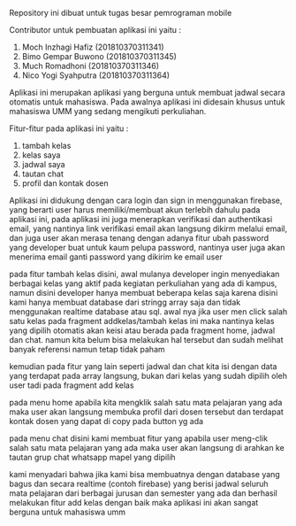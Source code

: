Repository ini dibuat untuk tugas besar pemrograman mobile

Contributor untuk pembuatan aplikasi ini yaitu :

  1. Moch Inzhagi Hafiz (201810370311341)
  2. Bimo Gempar Buwono (201810370311345)
  3. Much Romadhoni (201810370311346)
  4. Nico Yogi Syahputra (201810370311364)

Aplikasi ini merupakan aplikasi yang berguna untuk membuat jadwal secara otomatis untuk mahasiswa. Pada awalnya aplikasi ini didesain khusus untuk mahasiswa UMM yang sedang mengikuti perkuliahan.

Fitur-fitur pada aplikasi ini yaitu :
  1. tambah kelas
  2. kelas saya
  3. jadwal saya
  4. tautan chat
  5. profil dan kontak dosen

Aplikasi ini didukung dengan cara login dan sign in menggunakan firebase, yang berarti user harus memiliki/membuat akun terlebih dahulu pada aplikasi ini, pada aplikasi ini juga menerapkan verifikasi dan authentikasi email, yang nantinya link verifikasi email akan langsung dikirm melalui email, dan juga user akan merasa tenang dengan adanya fitur ubah password yang developer buat untuk kaum pelupa password, nantinya user juga akan menerima email ganti password yang dikirim ke email user

pada fitur tambah kelas disini, awal mulanya developer ingin menyediakan berbagai kelas yang aktif pada kegiatan perkuliahan yang ada di kampus, namun disini developer hanya membuat beberapa kelas saja karena disini kami hanya membuat database dari stringg array saja dan tidak menggunakan realtime database atau sql. awal nya jika user men click salah satu kelas pada fragment addkelas/tambah kelas ini maka nantinya kelas yang dipilih otomatis akan keisi atau berada pada fragment home, jadwal dan chat. namun kita belum bisa melakukan hal tersebut dan sudah melihat banyak referensi namun tetap tidak paham

kemudian pada fitur yang lain seperti jadwal dan chat kita isi dengan data yang terdapat pada array langsung, bukan dari kelas yang sudah dipilih oleh user tadi pada fragment add kelas

pada menu home apabila kita mengklik salah satu mata pelajaran yang ada maka user akan langsung membuka profil dari dosen tersebut dan terdapat kontak dosen yang dapat di copy pada button yg ada

pada menu chat disini kami membuat fitur yang apabila user meng-clik salah satu mata pelajaran yang ada maka user akan langsung di arahkan ke tautan grup chat whatsapp mapel yang dipilih

kami menyadari bahwa jika kami bisa membuatnya dengan database yang bagus dan secara realtime (contoh firebase) yang berisi jadwal seluruh mata pelajaran dari berbagai jurusan dan semester yang ada dan berhasil melakukan fitur add kelas dengan baik maka aplikasi ini akan sangat berguna untuk mahasiswa umm
